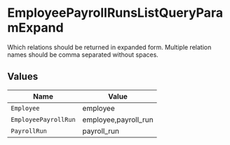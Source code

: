 # EmployeePayrollRunsListQueryParamExpand

Which relations should be returned in expanded form. Multiple relation names should be comma separated without spaces.


## Values

| Name                 | Value                |
| -------------------- | -------------------- |
| `Employee`           | employee             |
| `EmployeePayrollRun` | employee,payroll_run |
| `PayrollRun`         | payroll_run          |